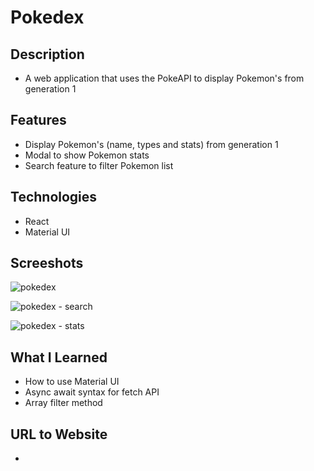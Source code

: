 # Pokedex

## Description
* A web application that uses the PokeAPI to display Pokemon's from generation 1

## Features 
* Display Pokemon's (name, types and stats) from generation 1
* Modal to show Pokemon stats 
* Search feature to filter Pokemon list

## Technologies
* React
* Material UI

## Screeshots
![pokedex](https://user-images.githubusercontent.com/90397446/222297811-ae6e126f-85a8-45f5-8939-ab63fbec8c6e.png)

![pokedex - search](https://user-images.githubusercontent.com/90397446/222297793-6d0d8683-eb9c-4117-90d4-a4d2ef9158d5.png)

![pokedex - stats](https://user-images.githubusercontent.com/90397446/222298216-61b126ec-632c-4ba4-9cd7-834290090939.png)

## What I Learned
* How to use Material UI
* Async await syntax for fetch API
* Array filter method

## URL to Website
* 

